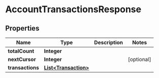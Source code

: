 

# AccountTransactionsResponse


## Properties

Name | Type | Description | Notes
------------ | ------------- | ------------- | -------------
**totalCount** | **Integer** |  | 
**nextCursor** | **Integer** |  |  [optional]
**transactions** | [**List&lt;Transaction&gt;**](Transaction.md) |  | 



